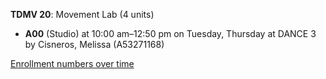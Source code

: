 **TDMV 20**: Movement Lab (4 units)

- **A00** (Studio) at 10:00 am–12:50 pm on Tuesday, Thursday at DANCE 3 by Cisneros, Melissa (A53271168)

[Enrollment numbers over time](./TDMV20.tsv)
